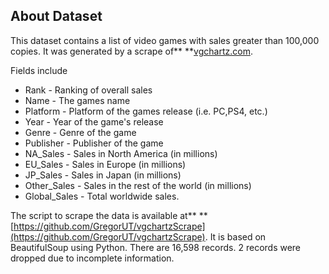 ## About Dataset

This dataset contains a list of video games with sales greater than 100,000 copies. It was generated by a scrape of** **[vgchartz.com](http://www.vgchartz.com/).

Fields include

* Rank - Ranking of overall sales
* Name - The games name
* Platform - Platform of the games release (i.e. PC,PS4, etc.)
* Year - Year of the game's release
* Genre - Genre of the game
* Publisher - Publisher of the game
* NA_Sales - Sales in North America (in millions)
* EU_Sales - Sales in Europe (in millions)
* JP_Sales - Sales in Japan (in millions)
* Other_Sales - Sales in the rest of the world (in millions)
* Global_Sales - Total worldwide sales.

The script to scrape the data is available at** **[https://github.com/GregorUT/vgchartzScrape](https://github.com/GregorUT/vgchartzScrape).
It is based on BeautifulSoup using Python.
There are 16,598 records. 2 records were dropped due to incomplete information.
